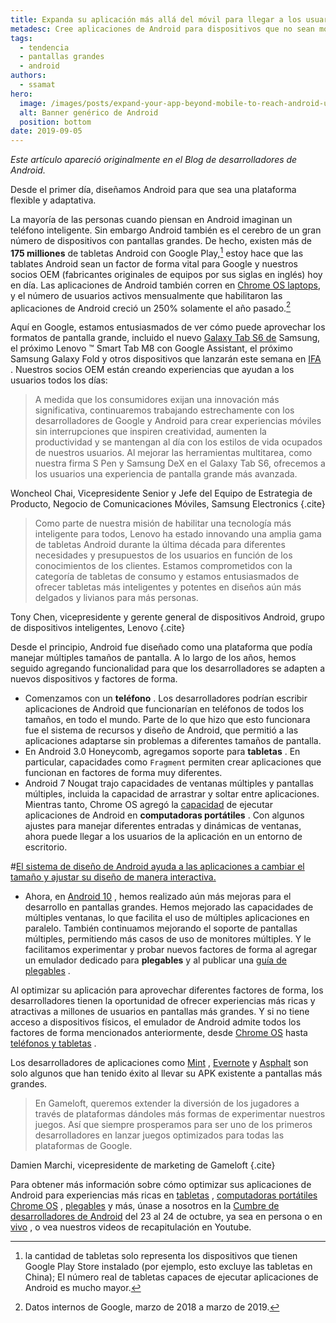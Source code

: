 ```yaml
---
title: Expanda su aplicación más allá del móvil para llegar a los usuarios de Android en pantallas grandes
metadesc: Cree aplicaciones de Android para dispositivos que no sean móviles para llegar a más usuarios
tags:
  - tendencia
  - pantallas grandes
  - android
authors:
  - ssamat
hero:
  image: /images/posts/expand-your-app-beyond-mobile-to-reach-android-users-at-large/hero.png
  alt: Banner genérico de Android
  position: bottom
date: 2019-09-05
---
```


_Este artículo apareció originalmente en el Blog de desarrolladores de Android._

Desde el primer día, diseñamos Android para que sea una plataforma flexible y adaptativa.

La mayoría de las personas cuando piensan en Android imaginan un teléfono inteligente. Sin embargo Android también es el cerebro de un gran número de dispositivos con pantallas grandes. De hecho, existen más de **175 milliones** de tabletas Android con Google Play,[^1] estoy hace que las tablates Android sean un factor de forma vital para Google y nuestros socios OEM (fabricantes originales de equipos por sus siglas en inglés) hoy en día. Las aplicaciones de Android también corren en [Chrome OS laptops](/{{locale.code}}/posts/chromeos-io-19), y el número de usuarios activos mensualmente que habilitaron las aplicaciones de Android creció un 250% solamente el año pasado.[^2]

[^1]: la cantidad de tabletas solo representa los dispositivos que tienen Google Play Store instalado (por ejemplo, esto excluye las tabletas en China); El número real de tabletas capaces de ejecutar aplicaciones de Android es mucho mayor.
[^2]: Datos internos de Google, marzo de 2018 a marzo de 2019.

Aquí en Google, estamos entusiasmados de ver cómo puede aprovechar los formatos de pantalla grande, incluido el nuevo [Galaxy Tab S6 de](https://www.samsung.com/us/mobile/tablets/tab-s6/) Samsung, el próximo Lenovo ™ Smart Tab M8 con Google Assistant, el próximo Samsung Galaxy Fold y otros dispositivos que lanzarán este semana en [IFA](https://b2b.ifa-berlin.com/) . Nuestros socios OEM están creando experiencias que ayudan a los usuarios todos los días:

> A medida que los consumidores exijan una innovación más significativa, continuaremos trabajando estrechamente con los desarrolladores de Google y Android para crear experiencias móviles sin interrupciones que inspiren creatividad, aumenten la productividad y se mantengan al día con los estilos de vida ocupados de nuestros usuarios. Al mejorar las herramientas multitarea, como nuestra firma S Pen y Samsung DeX en el Galaxy Tab S6, ofrecemos a los usuarios una experiencia de pantalla grande más avanzada.

Woncheol Chai, Vicepresidente Senior y Jefe del Equipo de Estrategia de Producto, Negocio de Comunicaciones Móviles, Samsung Electronics {.cite}

> Como parte de nuestra misión de habilitar una tecnología más inteligente para todos, Lenovo ha estado innovando una amplia gama de tabletas Android durante la última década para diferentes necesidades y presupuestos de los usuarios en función de los conocimientos de los clientes. Estamos comprometidos con la categoría de tabletas de consumo y estamos entusiasmados de ofrecer tabletas más inteligentes y potentes en diseños aún más delgados y livianos para más personas.

Tony Chen, vicepresidente y gerente general de dispositivos Android, grupo de dispositivos inteligentes, Lenovo {.cite}

Desde el principio, Android fue diseñado como una plataforma que podía manejar múltiples tamaños de pantalla. A lo largo de los años, hemos seguido agregando funcionalidad para que los desarrolladores se adapten a nuevos dispositivos y factores de forma.

- Comenzamos con un **teléfono** . Los desarrolladores podrían escribir aplicaciones de Android que funcionarían en teléfonos de todos los tamaños, en todo el mundo. Parte de lo que hizo que esto funcionara fue el sistema de recursos y diseño de Android, que permitió a las aplicaciones adaptarse sin problemas a diferentes tamaños de pantalla.
- En Android 3.0 Honeycomb, agregamos soporte para **tabletas** . En particular, capacidades como `Fragment` permiten crear aplicaciones que funcionan en factores de forma muy diferentes.
- Android 7 Nougat trajo capacidades de ventanas múltiples y pantallas múltiples, incluida la capacidad de arrastrar y soltar entre aplicaciones. Mientras tanto, Chrome OS agregó la [capacidad](/{{locale.code}}/android) de ejecutar aplicaciones de Android en **computadoras portátiles** . Con algunos ajustes para manejar diferentes entradas y dinámicas de ventanas, ahora puede llegar a los usuarios de la aplicación en un entorno de escritorio.

#[El sistema de diseño de Android ayuda a las aplicaciones a cambiar el tamaño y ajustar su diseño de manera interactiva.](/images/posts/expand-your-app-beyond-mobile-to-reach-android-users-at-large/free-form-resizing.gif)

- Ahora, en [Android 10](https://developer.android.com/about/versions/10) , hemos realizado aún más mejoras para el desarrollo en pantallas grandes. Hemos mejorado las capacidades de múltiples ventanas, lo que facilita el uso de múltiples aplicaciones en paralelo. También continuamos mejorando el soporte de pantallas múltiples, permitiendo más casos de uso de monitores múltiples. Y le facilitamos experimentar y probar nuevos factores de forma al agregar un emulador dedicado para **plegables** y al publicar una [guía de plegables](https://developer.android.com/guide/topics/ui/foldables) .

Al optimizar su aplicación para aprovechar diferentes factores de forma, los desarrolladores tienen la oportunidad de ofrecer experiencias más ricas y atractivas a millones de usuarios en pantallas más grandes. Y si no tiene acceso a dispositivos físicos, el emulador de Android admite todos los factores de forma mencionados anteriormente, desde [Chrome OS](https://developer.android.com/topic/arc/emulator) hasta [teléfonos y tabletas](https://developer.android.com/studio/run/emulator) .

Los desarrolladores de aplicaciones como [Mint](https://developer.android.com/stories/apps/intuit-mint) , [Evernote](/{{locale.code}}/stories/evernote) y [Asphalt](/{{locale.code}}/stories/asphalt-8) son solo algunos que han tenido éxito al llevar su APK existente a pantallas más grandes.

> En Gameloft, queremos extender la diversión de los jugadores a través de plataformas dándoles más formas de experimentar nuestros juegos. Así que siempre prosperamos para ser uno de los primeros desarrolladores en lanzar juegos optimizados para todas las plataformas de Google.

Damien Marchi, vicepresidente de marketing de Gameloft {.cite}

Para obtener más información sobre cómo optimizar sus aplicaciones de Android para experiencias más ricas en [tabletas](https://developer.android.com/docs/quality-guidelines/tablet-app-quality) , [computadoras portátiles Chrome OS](/{{locale.code}}/android/optimizing) , [plegables](https://developer.android.com/guide/topics/ui/foldables) y más, únase a nosotros en la [Cumbre de desarrolladores de Android](https://developer.android.com/dev-summit) del 23 al 24 de octubre, ya sea en persona o en [vivo](https://www.youtube.com/watch?time_continue=4&v=Hx3aTcv2KlE) , o vea nuestros videos de recapitulación en Youtube.
